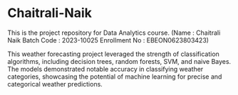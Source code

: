 # Chaitrali-Naik
This is the project repository for Data Analytics course.  (Name : Chaitrali Naik  Batch Code : 2023-10025  Enrollment No : EBEON0623803423)

This weather forecasting project leveraged the strength of classification algorithms, including decision trees, random forests, SVM, and naive Bayes. The models demonstrated notable accuracy in classifying weather categories, showcasing the potential of machine learning for precise and categorical weather predictions.
